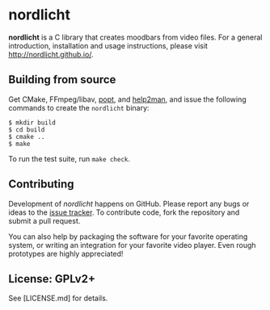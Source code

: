 # nordlicht

**nordlicht** is a C library that creates moodbars from video files. For a general introduction, installation and usage instructions, please visit <http://nordlicht.github.io/>.

## Building from source

Get CMake, FFmpeg/libav, [popt](http://freecode.com/projects/popt), and [help2man](https://www.gnu.org/software/help2man/), and issue the following commands to create the `nordlicht` binary:

    $ mkdir build
    $ cd build
    $ cmake ..
    $ make

To run the test suite, run `make check`.

## Contributing

Development of *nordlicht* happens on GitHub. Please report any bugs or ideas to the [issue tracker](https://github.com/nordlicht/nordlicht/issues). To contribute code, fork the repository and submit a pull request.

You can also help by packaging the software for your favorite operating system, or writing an integration for your favorite video player. Even rough prototypes are highly appreciated!

## License: GPLv2+

See [LICENSE.md] for details.
